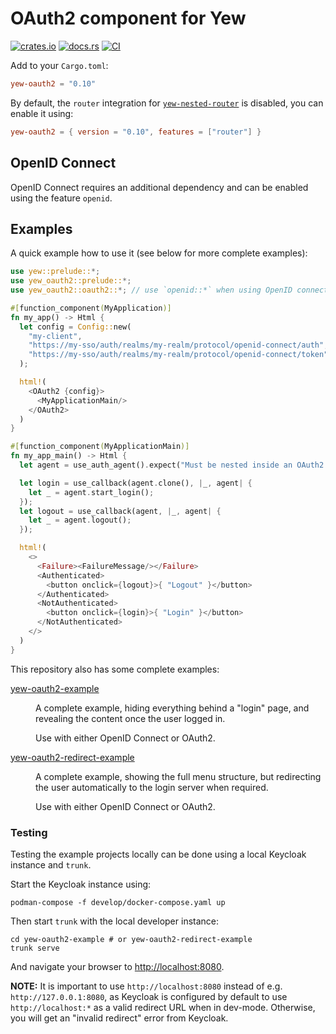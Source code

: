 # OAuth2 component for Yew

[![crates.io](https://img.shields.io/crates/v/yew-oauth2.svg)](https://crates.io/crates/yew-oauth2)
[![docs.rs](https://docs.rs/yew-oauth2/badge.svg)](https://docs.rs/yew-oauth2)
[![CI](https://github.com/ctron/yew-oauth2/actions/workflows/ci.yaml/badge.svg)](https://github.com/ctron/yew-oauth2/actions/workflows/ci.yaml)

Add to your `Cargo.toml`:

```toml
yew-oauth2 = "0.10"
```

By default, the `router` integration for [`yew-nested-router`](https://github.com/ctron/yew-nested-router) is disabled,
you can enable it using:

```toml
yew-oauth2 = { version = "0.10", features = ["router"] }
```

## OpenID Connect

OpenID Connect requires an additional dependency and can be enabled using the feature `openid`.

## Examples

A quick example how to use it (see below for more complete examples):

```rust
use yew::prelude::*;
use yew_oauth2::prelude::*;
use yew_oauth2::oauth2::*; // use `openid::*` when using OpenID connect

#[function_component(MyApplication)]
fn my_app() -> Html {
  let config = Config::new(
    "my-client",
    "https://my-sso/auth/realms/my-realm/protocol/openid-connect/auth",
    "https://my-sso/auth/realms/my-realm/protocol/openid-connect/token"
  );

  html!(
    <OAuth2 {config}>
      <MyApplicationMain/>
    </OAuth2>
  )
}

#[function_component(MyApplicationMain)]
fn my_app_main() -> Html {
  let agent = use_auth_agent().expect("Must be nested inside an OAuth2 component");

  let login = use_callback(agent.clone(), |_, agent| {
    let _ = agent.start_login();
  });
  let logout = use_callback(agent, |_, agent| {
    let _ = agent.logout();
  });

  html!(
    <>
      <Failure><FailureMessage/></Failure>
      <Authenticated>
        <button onclick={logout}>{ "Logout" }</button>
      </Authenticated>
      <NotAuthenticated>
        <button onclick={login}>{ "Login" }</button>
      </NotAuthenticated>
    </>
  )
}
```

This repository also has some complete examples:

<dl>
<dt>

[yew-oauth2-example](yew-oauth2-example/) </dt>
<dd>
A complete example, hiding everything behind a "login" page, and revealing the content once the user logged in.

Use with either OpenID Connect or OAuth2.
</dd>

<dt>

[yew-oauth2-redirect-example](yew-oauth2-redirect-example/) </dt>
<dd>
A complete example, showing the full menu structure, but redirecting the user automatically to the login server
when required.

Use with either OpenID Connect or OAuth2.
</dd>

</dl>

### Testing

Testing the example projects locally can be done using a local Keycloak instance and `trunk`.

Start the Keycloak instance using:

```shell
podman-compose -f develop/docker-compose.yaml up
```

Then start `trunk` with the local developer instance:

```shell
cd yew-oauth2-example # or yew-oauth2-redirect-example
trunk serve
```

And navigate your browser to [http://localhost:8080](http://localhost:8080).

**NOTE:** It is important to use `http://localhost:8080` instead of e.g. `http://127.0.0.1:8080`, as Keycloak is
configured by default to use `http://localhost:*` as a valid redirect URL when in dev-mode. Otherwise, you will get
an "invalid redirect" error from Keycloak.
